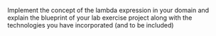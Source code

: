 Implement the concept of the lambda expression in your domain and explain the blueprint of your lab exercise project along with the technologies you have incorporated (and to be included)
